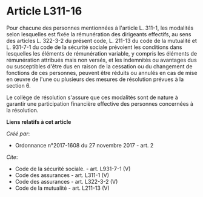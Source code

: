 # Article L311-16

Pour chacune des personnes mentionnées à l'article L. 311-1, les modalités selon lesquelles est fixée la rémunération des
dirigeants effectifs, au sens des articles L. 322-3-2 du présent code, L. 211-13 du code de la mutualité et L. 931-7-1 du
code de la sécurité sociale prévoient les conditions dans lesquelles les éléments de rémunération variable, y compris les
éléments de rémunération attribués mais non versés, et les indemnités ou avantages dus ou susceptibles d'être dus en raison
de la cessation ou du changement de fonctions de ces personnes, peuvent être réduits ou annulés en cas de mise en œuvre de
l'une ou plusieurs des mesures de résolution prévues à la section 6. 

Le collège de résolution s'assure que ces modalités sont de nature à garantir une participation financière effective des
personnes concernées à la résolution.

**Liens relatifs à cet article**

_Créé par_:

  - Ordonnance n°2017-1608 du 27 novembre 2017 - art. 2

_Cite_:

  - Code de la sécurité sociale. - art. L931-7-1 (V)
  - Code des assurances - art. L311-1 (V)
  - Code des assurances - art. L322-3-2 (V)
  - Code de la mutualité - art. L211-13 (V)
